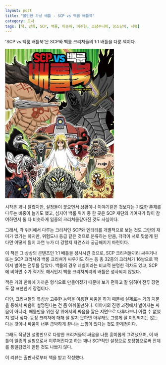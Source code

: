 ```yaml
---
layout: post
title: "볼만한 가상 배틀 - SCP vs 백룸 배틀북"
category: 도서
tags: [책, 만화, SCP, 백룸, 이준하, 이주한, 소담주니어, 꿈소담이, 서평]
---
```


'SCP vs 백룸 배틀북'은
SCP와 백룸 크리쳐들의 1:1 배틀을 다룬 책이다.

![표지](/images/comic/scp-vs-backrooms-battle-comic-book.jpg)

시작은 꽤나 달랐지만,
설정들이 붙으면서 상황이나 이야기같은 것보다는 기묘한 존재를 다루는 비중이 늘기도 했고,
심지어 백룸 위키 중 한 곳은 SCP 재단의 기여자가 많이 참여하면서
둘 다 비슷하게 일종의 크리쳐물같아진 것도 사실이다.

그래서, 각 위키에서 다루는 크리쳐인 SCP와 엔티티를 개별적으로 보는 것도 그만의 재미가 있기는 하지만,
위험도나 등급 같은 것으로 분류하는 만큼,
각각이 서로 맞붙게 된다면 어떻게 될지
과연 누가 더 강할지 자연스레 궁금해지기 마련이다.

이 책은 그 상상의 콘텐츠인 1:1 배틀을 성사시킨 것으로,
SCP 크리쳐들끼리 싸우거나
또는 SCP 크리쳐와 백룸 크리쳐가 싸우기도 하는 등
총 32종의 크리쳐가 16쌍으로 짝이저 벌이는 전투를 담았다.
백룸의 경우 레벨이라는 비교적 분명한 격차도 있고,
SCP에 비하면 수가 적기도 해서인지 백룸 크리쳐끼리의 배틀은 성사되지 않았다.

책은 거의 만화에 가까운 형식으로 만들어졌기 때문에
보기 편하고 잘 읽히며
전투 장면도 잘 표현한게 장점이다.

다만, 크리쳐들의 특성상 고유한 능력을 이용한 싸움을 하기 때문에
실제로는 거의 지문을 통해서 싸움이 설명된다는 건 좀 아쉬울만하다.
이야기의 진행 과정에서 벌어지는 싸움이 아니라,
배틀만을 위한 장 위에서의 싸움을 짧은 지면으로 다루다보니 어쩔 수 없었지 않나 싶다.
등장 크리쳐에 대해 잘 알지 못하면 아무래도 그렇게 잘 이입되지는 않는다는 것이나
싸움이 너무 급박하게 끝나는 느낌이 있다는 것도 한계점이다.

그래도 적당한 설명만으로 다양한 크리쳐들의 싸움을 나름 흥미롭게 그려냈으며,
이 배틀이 일종의 실험으로서 이루어진다고 하는 꽤나 SCP적인 설정으로 포장함으로써
전체를 통일감있게 만든 것도 나쁘지 않다.



<div class="im im-info">
이 리뷰는 출판사로부터 책을 받고 작성했다.
</div>
